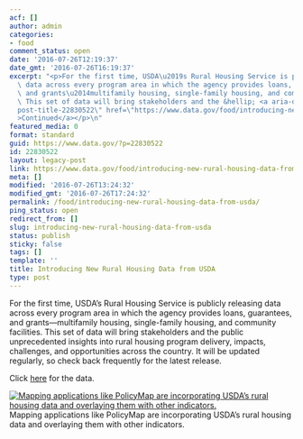 ```yaml
---
acf: []
author: admin
categories:
- food
comment_status: open
date: '2016-07-26T12:19:37'
date_gmt: '2016-07-26T16:19:37'
excerpt: "<p>For the first time, USDA\u2019s Rural Housing Service is publicly releasing\
  \ data across every program area in which the agency provides loans, guarantees,\
  \ and grants\u2014multifamily housing, single-family housing, and community facilities.\
  \ This set of data will bring stakeholders and the &hellip; <a aria-describedby=\"\
  post-title-22830522\" href=\"https://www.data.gov/food/introducing-new-rural-housing-data-from-usda/\"\
  >Continued</a></p>\n"
featured_media: 0
format: standard
guid: https://www.data.gov/?p=22830522
id: 22830522
layout: legacy-post
link: https://www.data.gov/food/introducing-new-rural-housing-data-from-usda/
meta: []
modified: '2016-07-26T13:24:32'
modified_gmt: '2016-07-26T17:24:32'
permalink: /food/introducing-new-rural-housing-data-from-usda/
ping_status: open
redirect_from: []
slug: introducing-new-rural-housing-data-from-usda
status: publish
sticky: false
tags: []
template: ''
title: Introducing New Rural Housing Data from USDA
type: post
---
```

For the first time, USDA’s Rural Housing Service is publicly releasing data across every program area in which the agency provides loans, guarantees, and grants—multifamily housing, single-family housing, and community facilities. This set of data will bring stakeholders and the public unprecedented insights into rural housing program delivery, impacts, challenges, and opportunities across the country. It will be updated regularly, so check back frequently for the latest release.


Click [here](https://catalog.data.gov/organization/4ae51f6c-467a-4f9d-b40a-2c52e83c326a?bureauCode=005%3A55&_bureauCode_limit=0) for the data.


[![Mapping applications like PolicyMap are incorporating USDA’s rural housing data and overlaying them with other indicators.](https://s3.amazonaws.com/bsp-ocsit-prod-east-appdata/datagov/wordpress/2016/07/unnamed-1024x386.jpg)](https://www.policymap.com/)Mapping applications like PolicyMap are incorporating USDA’s rural housing data and overlaying them with other indicators.
